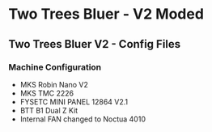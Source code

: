 # Two Trees Bluer - V2 Moded

## Two Trees Bluer V2 - Config Files

### Machine Configuration 
  - MKS Robin Nano V2
  - MKS TMC 2226
  - FYSETC MINI PANEL 12864 V2.1 
  - BTT B1 Dual Z Kit
  - Internal FAN changed to Noctua 4010
 
